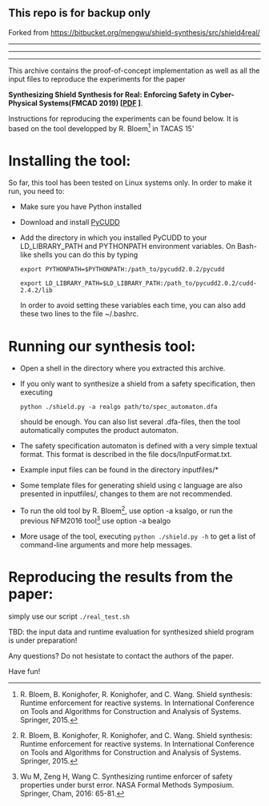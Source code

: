 ## This repo is for backup only  
Forked from https://bitbucket.org/mengwu/shield-synthesis/src/shield4real/

---
---
---

This archive contains the proof-of-concept implementation as well as all the 
input files to reproduce the experiments for the paper 

**Synthesizing Shield Synthesis for Real: Enforcing Safety in Cyber-Physical Systems(FMCAD 2019) [[PDF](./docs/WuWDW19.pdf) ]**. 

Instructions for reproducing the experiments can be found below. 
It is based on the tool developped by R. Bloem[^1] in TACAS 15'

Installing the tool:
====================
So far, this tool has been tested on Linux systems only. In order to 
make it run, you need to:

 - Make sure you have Python installed
 - Download and install [PyCUDD](http://bears.ece.ucsb.edu/pycudd.html) 
 - Add the directory in which you installed PyCUDD to your 
   LD_LIBRARY_PATH and PYTHONPATH environment variables. 
   On Bash-like shells you can do this by typing

   ```
   export PYTHONPATH=$PYTHONPATH:/path_to/pycudd2.0.2/pycudd
   
   export LD_LIBRARY_PATH=$LD_LIBRARY_PATH:/path_to/pycudd2.0.2/cudd-2.4.2/lib
    ```
   In order to avoid setting these variables each time, you can also add these
   two lines to the file ~/.bashrc.

 
Running our synthesis tool:
===========================
 - Open a shell in the directory where you extracted this archive. 

 - If you only want to synthesize a shield from a safety specification, then
   executing

   ```
   python ./shield.py -a realgo path/to/spec_automaton.dfa
   ```   
   should be enough. You can also list several .dfa-files, then the tool
   automatically computes the product automaton. 

 - The safety specification automaton is defined with a very simple textual
   format. This format is described in the file docs/InputFormat.txt.

 - Example input files can be found in the directory inputfiles/*

 - Some template files for generating shield using c language are also presented in inputfiles/, changes to them are not recommended.

 - To run the old tool by R. Bloem[^1], use option -a ksalgo, or run the previous NFM2016 tool[^2] use option -a bealgo

 - More usage of the tool, executing `python ./shield.py -h` to get a list of command-line arguments and more help messages.
 
Reproducing the results from the paper:
=======================================
simply use our script `./real_test.sh` 

TBD: the input data and runtime evaluation for synthesized shield program is under preparation!
  

Any questions? Do not hesistate to contact the authors of the paper.

Have fun!


[^1]: R. Bloem, B. Konighofer, R. Konighofer, and C. Wang. Shield synthesis: Runtime enforcement
for reactive systems. In International Conference on Tools and Algorithms for Construction
and Analysis of Systems. Springer, 2015.

[^2]: Wu M, Zeng H, Wang C. Synthesizing runtime enforcer of safety properties under burst error. NASA Formal Methods Symposium. Springer, Cham, 2016: 65-81. 
